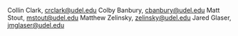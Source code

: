 Collin Clark, crclark@udel.edu
Colby Banbury, cbanbury@udel.edu
Matt Stout, mstout@udel.edu
Matthew Zelinsky, zelinsky@udel.edu
Jared Glaser, jmglaser@udel.edu